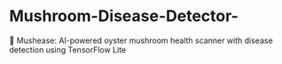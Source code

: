 # Mushroom-Disease-Detector-
🍄 Mushease: AI-powered oyster mushroom health scanner with disease detection using TensorFlow Lite

